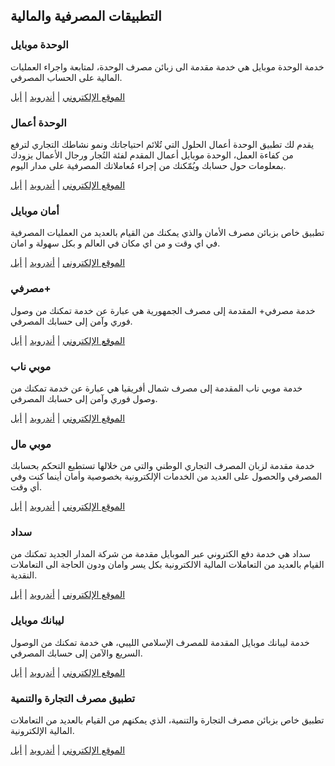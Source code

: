 
## التطبيقات المصرفية والمالية
  
### الوحدة موبايل
خدمة الوحدة موبايل هي خدمة مقدمة الى زبائن مصرف الوحدة، لمتابعة واجراء العمليات المالية على الحساب المصرفي.

[الموقع الإلكتروني](https://masarat.ly/wahda-mobile) | [أندرويد](https://play.google.com/store/apps/details?id=mitt.WBank) | [أبل](https://apps.apple.com/gb/app/wahda-mobile-%D8%A7%D9%84%D9%88%D8%AD%D8%AF%D8%A9-%D9%85%D9%88%D8%A8%D8%A7%D9%8A%D9%84/id1168387292)

### الوحدة أعمال
يقدم لك تطبيق الوحدة أعمال الحلول التي تُلائم احتياجاتك ونمو نشاطك التجاري لترفع من كفاءة العمل، الوحدة موبايل أعمال المقدم لفئة التُجار ورجال الأعمال يزودك بمعلومات حول حسابك ويُمّكنك من إجراء مُعاملاتك المصرفية على مدار اليوم.

[الموقع الإلكتروني](https://masarat.ly/wahda-business) | [أندرويد](https://play.google.com/store/apps/details?id=mitt.wahdaa3mal) | [أبل](https://apps.apple.com/us/app/alwahda-amal-%D8%A7%D9%84%D9%88%D8%AD%D8%AF%D8%A9-%D8%A3%D8%B9%D9%85%D8%A7%D9%84/id1461747258)

### أمان موبايل
تطبيق خاص بزبائن مصرف الأمان والذي يمكنك من القيام بالعديد من العمليات المصرفية في اي وقت و من اي مكان في العالم و بكل سهولة و امان.

[الموقع الإلكتروني](https://www.aman-bank.com/personal-banking/aman-mobile) | [أندرويد](https://play.google.com/store/apps/details?id=com.ofss.fcdb.mobile.android.phone.aman.launcher) | [أبل](https://apps.apple.com/us/app/aman-mobile/id1198563895)

### مصرفي+
خدمة مصرفي+ المقدمة إلى مصرف الجمهورية هي عبارة عن خدمة تمكنك من وصول فوري وآمن إلى حسابك المصرفي.

[الموقع الإلكتروني](https://masarat.ly/musrefy-plus) | [أندرويد](https://play.google.com/store/apps/details?id=mitt.JamBank) | [أبل](https://apps.apple.com/ae/app/%D9%85%D8%B5%D8%B1%D9%81%D9%8A-plus/id1148286176)

### موبي ناب
خدمة موبي ناب المقدمة إلى مصرف شمال أفريقيا هي عبارة عن خدمة تمكنك من وصول فوري وآمن إلى حسابك المصرفي.

[الموقع الإلكتروني](https://masarat.ly/mobi-nab) | [أندرويد](https://play.google.com/store/apps/details?id=mitt.NorthBank) | [أبل](https://apps.apple.com/eg/app/mobinab-%D9%85%D9%88%D8%A8%D9%8A-%D9%86%D8%A7%D8%A8/id1231121620)

### موبي مال
خدمة مقدمة لزبان المصرف التجاري الوطني والتي من خلالها تستطيع التحكم بحسابك المصرفي والحصول على العديد من الخدمات الإلكترونية بخصوصية وأمان أينما كنت وفي أي وقت.

[الموقع الإلكتروني](https://www.ncb.ly/ar/personal/mobi-mal) | [أندرويد](https://play.google.com/store/apps/details?id=mitt.NCBBank) | [أبل](https://apps.apple.com/us/app/mobimal-%D9%85%D9%88%D8%A8%D9%8A-%D9%85%D8%A7%D9%84/id1178976867)

### سداد
سداد هي خدمة دفع الكتروني عبر الموبايل مقدمة من شركة المدار الجديد تمكنك من القيام بالعديد من التعاملات المالية الالكترونية بكل يسر وامان ودون الحاجة الى التعاملات النقدية.

[الموقع الإلكتروني](https://sadad.almadar.ly) | [أندرويد](https://play.google.com/store/apps/details?id=com.progressoft.almadar) | [أبل](https://apps.apple.com/us/app/%D8%B3%D8%AF%D8%A7%D8%AF/id1358691900)

### ليبانك موبايل
خدمة ليبانك موبايل المقدمة للمصرف الإسلامي الليبي، هي خدمة تمكنك من الوصول السريع والآمن إلى حسابك المصرفي.

[الموقع الإلكتروني](https://masarat.ly/libank-mobile) | [أندرويد](https://play.google.com/store/apps/details?id=com.lib.libank) | [أبل](https://apps.apple.com/tn/app/libank/id1587860758)
  
### تطبيق مصرف التجارة والتنمية
تطبيق خاص بزبائن مصرف التجارة والتنمية، الذي يمكنهم من القيام بالعديد من التعاملات المالية الإلكترونية.

[الموقع الإلكتروني](https://www.bcd.ly) | [أندرويد](https://play.google.com/store/apps/details?id=com.eplhouse.DigitalBanking) | [أبل](https://apps.apple.com/in/app/bcd-digital-banking/id1485708712)
